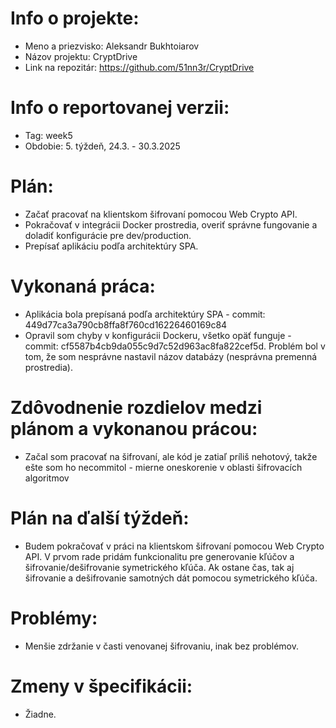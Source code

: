 # Info o projekte: 
- Meno a priezvisko: Aleksandr Bukhtoiarov
- Názov projektu: CryptDrive
- Link na repozitár: https://github.com/51nn3r/CryptDrive

# Info o reportovanej verzii:  
- Tag: week5
- Obdobie: 5. týždeň, 24.3. - 30.3.2025 

# Plán:
- Začať pracovať na klientskom šifrovaní pomocou Web Crypto API.
- Pokračovať v integrácii Docker prostredia, overiť správne fungovanie a doladiť konfigurácie pre dev/production.
- Prepísať aplikáciu podľa architektúry SPA.

# Vykonaná práca:
- Aplikácia bola prepísaná podľa architektúry SPA - commit: 449d77ca3a790cb8ffa8f760cd16226460169c84
- Opravil som chyby v konfigurácii Dockeru, všetko opäť funguje - commit: cf5587b4cb9da055c9d7c52d963ac8fa822cef5d. Problém bol v tom, že som nesprávne nastavil názov databázy (nesprávna premenná prostredia).

# Zdôvodnenie rozdielov medzi plánom a vykonanou prácou:
- Začal som pracovať na šifrovaní, ale kód je zatiaľ príliš nehotový, takže ešte som ho necommitol - mierne oneskorenie v oblasti šifrovacích algoritmov

# Plán na ďalší týždeň:
- Budem pokračovať v práci na klientskom šifrovaní pomocou Web Crypto API. V prvom rade pridám funkcionalitu pre generovanie kľúčov a šifrovanie/dešifrovanie symetrického kľúča. Ak ostane čas, tak aj šifrovanie a dešifrovanie samotných dát pomocou symetrického kľúča.

# Problémy:
- Menšie zdržanie v časti venovanej šifrovaniu, inak bez problémov.

# Zmeny v špecifikácii:
- Žiadne.
 